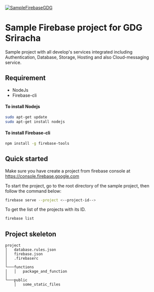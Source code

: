 [![SampleFirebaseGDG](https://p-u.popcdn.net/events/covers/000/000/363/cover/COVER_2.jpg?1456818721)](https://github.com/gastzars/SampleFirebaseGDG
)
# Sample Firebase project for GDG Sriracha
Sample project with all develop's services integrated including Authentication, Database, Storage, Hosting and also Cloud-messaging service.

## Requirement
- NodeJs
- Firebase-cli

#### To install Nodejs
```bash
sudo apt-get update
sudo apt-get install nodejs
```
#### To install Firebase-cli
```bash
npm install -g firebase-tools
```

## Quick started
Make sure you have create a project from firebase console at https://console.firebase.google.com

To start the project, go to the root directory of the sample project, then follow the command below:
```bash
firebase serve --project <--project-id-->
```
To get the list of the projects with its ID.
```bash
firebase list
```

## Project skeleton
```
project
│   database.rules.json
│   firebase.json
│   .firebaserc
│
└───functions
│   │   package_and_function
│   
└───public
    │   some_static_files
```
